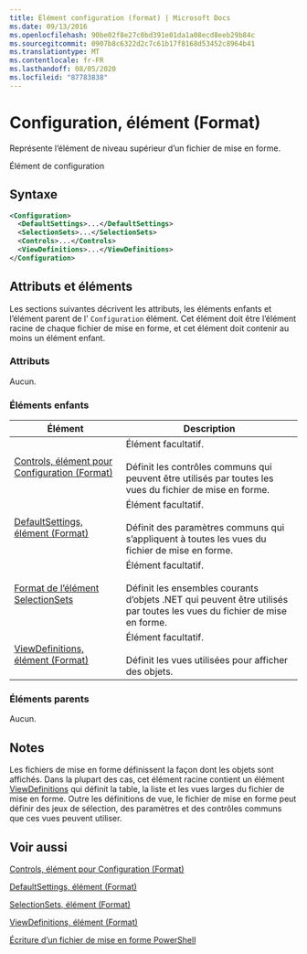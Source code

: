 ```yaml
---
title: Élément configuration (format) | Microsoft Docs
ms.date: 09/13/2016
ms.openlocfilehash: 90be02f8e27c0bd391e01da1a08ecd8eeb29b84c
ms.sourcegitcommit: 0907b8c6322d2c7c61b17f8168d53452c8964b41
ms.translationtype: MT
ms.contentlocale: fr-FR
ms.lasthandoff: 08/05/2020
ms.locfileid: "87783838"
---
```

# <a name="configuration-element-format"></a>Configuration, élément (Format)

Représente l’élément de niveau supérieur d’un fichier de mise en forme.

Élément de configuration

## <a name="syntax"></a>Syntaxe

```xml
<Configuration>
  <DefaultSettings>...</DefaultSettings>
  <SelectionSets>...</SelectionSets>
  <Controls>...</Controls>
  <ViewDefinitions>...</ViewDefinitions>
</Configuration>

```

## <a name="attributes-and-elements"></a>Attributs et éléments

Les sections suivantes décrivent les attributs, les éléments enfants et l’élément parent de l' `Configuration` élément. Cet élément doit être l’élément racine de chaque fichier de mise en forme, et cet élément doit contenir au moins un élément enfant.

### <a name="attributes"></a>Attributs

Aucun.

### <a name="child-elements"></a>Éléments enfants

|Élément|Description|
|-------------|-----------------|
|[Controls, élément pour Configuration (Format)](./controls-element-for-configuration-format.md)|Élément facultatif.<br /><br /> Définit les contrôles communs qui peuvent être utilisés par toutes les vues du fichier de mise en forme.|
|[DefaultSettings, élément (Format)](./defaultsettings-element-format.md)|Élément facultatif.<br /><br /> Définit des paramètres communs qui s’appliquent à toutes les vues du fichier de mise en forme.|
|[Format de l’élément SelectionSets](./selectionsets-element-format.md)|Élément facultatif.<br /><br /> Définit les ensembles courants d’objets .NET qui peuvent être utilisés par toutes les vues du fichier de mise en forme.|
|[ViewDefinitions, élément (Format)](./viewdefinitions-element-format.md)|Élément facultatif.<br /><br /> Définit les vues utilisées pour afficher des objets.|

### <a name="parent-elements"></a>Éléments parents

Aucun.

## <a name="remarks"></a>Notes

Les fichiers de mise en forme définissent la façon dont les objets sont affichés. Dans la plupart des cas, cet élément racine contient un élément [ViewDefinitions](./viewdefinitions-element-format.md) qui définit la table, la liste et les vues larges du fichier de mise en forme. Outre les définitions de vue, le fichier de mise en forme peut définir des jeux de sélection, des paramètres et des contrôles communs que ces vues peuvent utiliser.

## <a name="see-also"></a>Voir aussi

[Controls, élément pour Configuration (Format)](./controls-element-for-configuration-format.md)

[DefaultSettings, élément (Format)](./defaultsettings-element-format.md)

[SelectionSets, élément (Format)](./selectionsets-element-format.md)

[ViewDefinitions, élément (Format)](./viewdefinitions-element-format.md)

[Écriture d’un fichier de mise en forme PowerShell](./writing-a-powershell-formatting-file.md)
